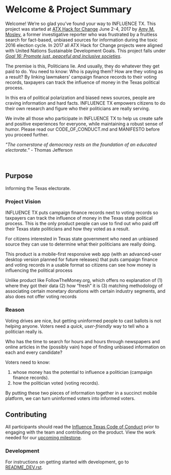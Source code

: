 # Welcome & Project Summary 
Welcome! We’re so glad you’ve found your way to INFLUENCE TX. This project was started at [ATX Hack for Change](http://atxhackforchange.org/) June 2-4, 2017 by [Amy M. Mosley](https://github.com/AmyMosley), a former investigative reporter who was frustrated by a fruitless search for fact-based, unbiased sources for information during the toxic 2016 election cycle. In 2017 all ATX Hack for Change projects were aligned with United Nations Sustainable Development Goals. This project falls under [*Goal 16: Promote just, peaceful and inclusive societies*](http://www.un.org/sustainabledevelopment/peace-justice/). 

The premise is this, Politicians lie.
And usually, they do whatever they get paid to do. You need to know:
Who is paying them?
How are they voting as a result? 
By linking lawmakers’ campaign finance records to their voting records, taxpayers can track the influence of money in the Texas political process. 

In this era of political polarization and biased news sources, people are craving information and hard facts. INFLUENCE TX empowers citizens to do their own research and figure who their politicians are really serving. 

We invite all those who participate in INFLUENCE TX to help us create safe and positive experiences for everyone, while maintaining a robust sense of humor. Please read our CODE_OF_CONDUCT.md and MANIFESTO before you proceed further.


 _"The cornerstone of democracy rests on the foundation of an educated electorate."_ - Thomas Jefferson

<br />


## Purpose 
Informing the Texas electorate. 

### Project Vision 
INFLUENCE TX puts campaign finance records next to voting records so taxpayers can track the influence of money in the Texas state political process. This is the only product people can use to find out who paid off their Texas state politicians and how they voted as a result.


For citizens interested in Texas state government who need an unbiased source they can use to determine what their politicians are really doing.


This product is a mobile-first responsive web app (with an advanced-user desktop version planned for future releases) that puts campaign finance and voting records in a usable format so citizens can see how money is influencing the political process

Unlike product like FollowTheMoney.org, which offers no explanation of (1) where they got their data (2) how “fresh” it is (3) matching methodology of associating certain monetary donations with certain industry segments, and also does not offer voting records


### Reason
Voting drives are nice, but getting uninformed people to cast ballots is not helping anyone. Voters need a _quick_, _user-friendly_ way to tell who a politician really is.

Who has the time to search for hours and hours through newspapers and online articles in the (possibly vain) hope of finding unbiased information on each and every candidate?

Voters need to know:
1. whose money has the potential to influence a politician (campaign finance records).
1. how the politician voted (voting records).

By putting these two pieces of information together in a succinct mobile platform, we can turn uninformed voters into informed voters. 


## Contributing
All participants should read the [Influence Texas Code of Conduct](https://drive.google.com/open?id=1hZj11BGqwX5IR3EbeIRih1Up5PT_nna3gX8lwXXrDTY) prior to engaging with the team and contributing on the product.
</b>
View the work needed for our [upcoming milestone](https://github.com/open-austin/influence-texas/milestones).



### Development
For instructions on getting started with development, go to [README_DEV.rst](README_DEV.rst).

